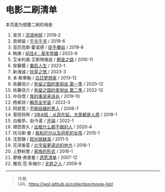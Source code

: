 # 电影二刷清单


本页面为想要二刷的电影

1. 吴京 / [流浪地球](https://movie.douban.com/subject/26266893/) / 2019-2
2. 宫崎骏 / [千与千寻](https://movie.douban.com/subject/1291561/) / 2019-6
3. 亚历克斯·霍诺德 / [徒手攀岩](https://movie.douban.com/subject/30167509/) / 2019-8
4. 韩庚 / [前任4：英年早婚](https://movie.douban.com/subject/35358443/) / 2023-9
5. 艾米利奥·艾斯特维兹 / [朝圣之路](https://movie.douban.com/subject/3750104/) / 2010-11
6. 安藤樱 / [重启人生](https://movie.douban.com/subject/36156235/) / 2023-1
7. 新海诚 / [铃芽之旅 ](https://movie.douban.com/subject/35371261/) / 2023-3
8. 本·斯蒂勒 / [白日梦想家](https://movie.douban.com/subject/2133323/) / 2013-12
9. 佐藤信介 / [弥留之国的爱丽丝 第一季](https://movie.douban.com/subject/34477588/) / 2020-12
10. 佐藤信介 / [弥留之国的爱丽丝 第二季 ](https://movie.douban.com/subject/35300122/) / 2022-12
11. 中岛悟 / [我的事说来话长](https://movie.douban.com/subject/34670642/) / 2019-10
12. 杨紫琼 / [瞬息全宇宙](https://movie.douban.com/subject/30314848/) / 2022-3
13. 阿部宽 / [不能结婚的男人](https://movie.douban.com/subject/2160933/) / 2006-7
14. 菅田将晖 / [3年A班：从现在起，大家都是人质](https://movie.douban.com/subject/30377729/) / 2019-1
15. 白敬亭、赵今麦 / [开端](https://movie.douban.com/subject/35332289/) / 2022-1
16. 增田贵久 / [出租什么都不做的人](https://movie.douban.com/subject/34964116/) / 2020-4
17. 托马斯·曼 / [我和厄尔以及将死的女孩](https://movie.douban.com/subject/24325923/) / 2015-1
18. 沈恩静 / [阳光姐妹淘](https://movie.douban.com/subject/4917726/) / 2011-5
19. 花泽香菜 / [比宇宙更遥远的地方](https://movie.douban.com/subject/27080661/) / 2018-1
20. 上野树里 / [家族的形式](https://movie.douban.com/subject/26663070/) / 2016-1
21. 摩根·弗里曼 / [遗愿清单](https://movie.douban.com/subject/1867345/) / 2007-12
22. 雅克·范·多梅尔 / [无姓之人](https://movie.douban.com/subject/2076181/) / 2009-9



---

> 作者:   
> URL: https://wol.github.io/collection/movie-list/  

